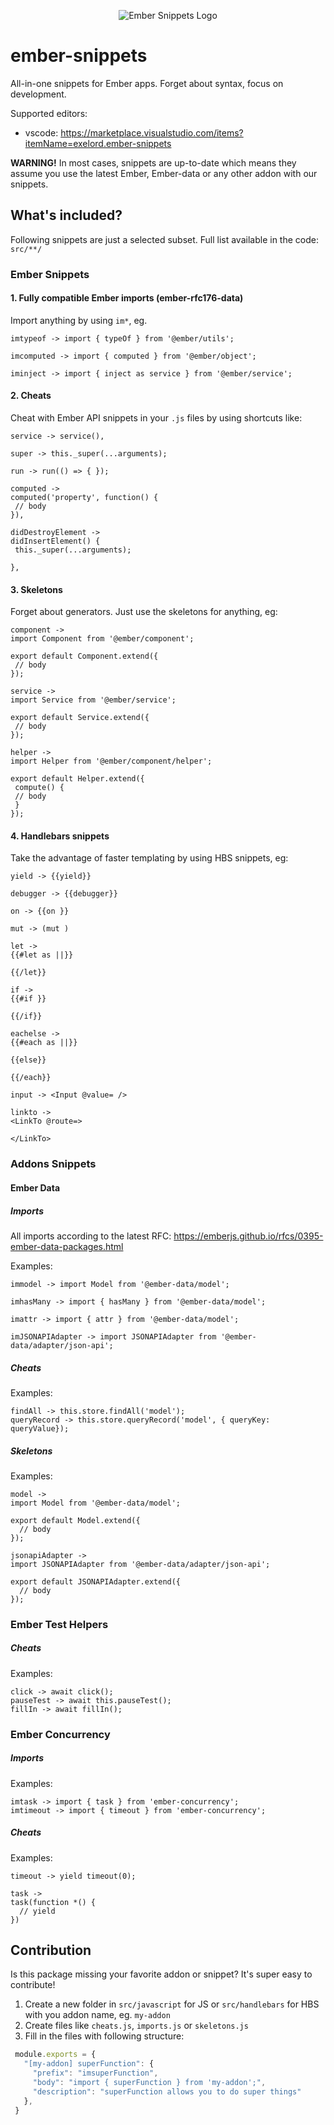 <p align="center">
 <img src="https://raw.githubusercontent.com/Exelord/ember-snippets/master/icon.png" alt="Ember Snippets Logo">
</p>

# ember-snippets

All-in-one snippets for Ember apps. Forget about syntax, focus on development.

Supported editors:
- vscode: https://marketplace.visualstudio.com/items?itemName=exelord.ember-snippets

**WARNING!** In most cases, snippets are up-to-date which means they assume you use the latest Ember, Ember-data or any other addon with our snippets.

## What's included?

Following snippets are just a selected subset. Full list available in the code: `src/**/`

### Ember Snippets

#### 1. Fully compatible Ember imports (ember-rfc176-data)
Import anything by using `im*`, eg.
```
imtypeof -> import { typeOf } from '@ember/utils';

imcomputed -> import { computed } from '@ember/object';

iminject -> import { inject as service } from '@ember/service';
```

#### 2. Cheats
Cheat with Ember API snippets in your `.js` files by using shortcuts like:
```
service -> service(),

super -> this._super(...arguments);

run -> run(() => { });

computed ->
computed('property', function() {
 // body
}),

didDestroyElement ->
didInsertElement() {
 this._super(...arguments);
 
},
```

#### 3. Skeletons
Forget about generators. Just use the skeletons for anything, eg:
```
component ->
import Component from '@ember/component';

export default Component.extend({
 // body
});

service ->
import Service from '@ember/service';

export default Service.extend({
 // body
});

helper ->
import Helper from '@ember/component/helper';

export default Helper.extend({
 compute() {
 // body
 }
});

```

#### 4. Handlebars snippets
Take the advantage of faster templating by using HBS snippets, eg:
```
yield -> {{yield}}

debugger -> {{debugger}}

on -> {{on }}

mut -> (mut )

let ->
{{#let as ||}}
 
{{/let}}

if -> 
{{#if }}
 
{{/if}}

eachelse -> 
{{#each as ||}}
 
{{else}}
 
{{/each}}

input -> <Input @value= />

linkto ->
<LinkTo @route=>
 
</LinkTo> 
```

### Addons Snippets

#### Ember Data

##### Imports
All imports according to the latest RFC: https://emberjs.github.io/rfcs/0395-ember-data-packages.html

Examples:

```
immodel -> import Model from '@ember-data/model';

imhasMany -> import { hasMany } from '@ember-data/model';

imattr -> import { attr } from '@ember-data/model';

imJSONAPIAdapter -> import JSONAPIAdapter from '@ember-data/adapter/json-api';
```

##### Cheats
Examples:

```
findAll -> this.store.findAll('model');
queryRecord -> this.store.queryRecord('model', { queryKey: queryValue});
```

##### Skeletons
Examples:

```
model ->
import Model from '@ember-data/model';

export default Model.extend({
  // body
});

jsonapiAdapter ->
import JSONAPIAdapter from '@ember-data/adapter/json-api';

export default JSONAPIAdapter.extend({
  // body
});
```

### Ember Test Helpers

##### Cheats
Examples:

```
click -> await click();
pauseTest -> await this.pauseTest();
fillIn -> await fillIn();
```

### Ember Concurrency

##### Imports
Examples:

```
imtask -> import { task } from 'ember-concurrency';
imtimeout -> import { timeout } from 'ember-concurrency';
```

##### Cheats
Examples:

```
timeout -> yield timeout(0);

task ->
task(function *() {
  // yield
})
```

## Contribution
Is this package missing your favorite addon or snippet? It's super easy to contribute!

1. Create a new folder in `src/javascript` for JS or `src/handlebars` for HBS with you addon name, eg. `my-addon`
2. Create files like `cheats.js`, `imports.js` or `skeletons.js`
3. Fill in the files with following structure:
 ```js
  module.exports = {
    "[my-addon] superFunction": {
      "prefix": "imsuperFunction",
      "body": "import { superFunction } from 'my-addon';",
      "description": "superFunction allows you to do super things"
    },
  }
 ```